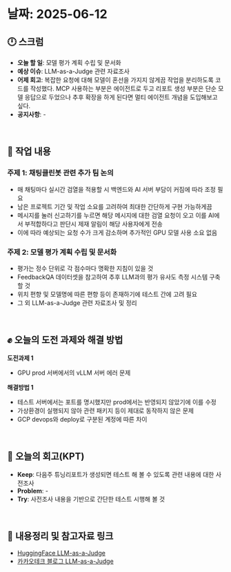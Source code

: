 # 날짜: 2025-06-12

## 🕛 스크럼
- **오늘 할 일**: 모델 평가 계획 수립 및 문서화
- **예상 이슈**: LLM-as-a-Judge 관련 자료조사
- **어제 회고**: 복잡한 요청에 대해 모델이 혼선을 가지지 않게끔 작업을 분리하도록 코드를 작성했다. MCP 사용하는 부분은 에이전트로 두고 리포트 생성 부분은 단순 모델 응답으로 두었으나 추후 확장을 하게 된다면 멀티 에이전트 개념을 도입해보고 싶다.
- **공지사항**: -

<br>

## 💼 작업 내용
### 주제 1: 채팅클린봇 관련 추가 팀 논의
- 매 채팅마다 실시간 검열을 적용할 시 백엔드와 AI 서버 부담이 커짐에 따라 조정 필요
- 남은 프로젝트 기간 및 작업 소요를 고려하여 최대한 간단하게 구현 가능하게끔
- 메시지를 눌러 신고하기를 누르면 해당 메시지에 대한 검열 요청이 오고 이를 AI에서 부적합하다고 판단시 제재 알림이 해당 사용자에게 전송
- 이에 따라 예상되는 요청 수가 크게 감소하며 추가적인 GPU 모델 사용 소요 없음

### 주제 2: 모델 평가 계획 수립 및 문서화
- 평가는 정수 단위로 각 점수마다 명확한 지침이 있을 것
- FeedbackQA 데이터셋을 참고하여 추후 LLM과의 평가 유사도 측정 시스템 구축할 것
- 위치 편향 및 모델명에 따른 편향 등이 존재하기에 테스트 간에 고려 필요
- 그 외 LLM-as-a-Judge 관련 자료조사 및 정리

<br>

## ✊ 오늘의 도전 과제와 해결 방법
**도전과제 1**
- GPU prod 서버에서의 vLLM 서버 에러 문제

**해결방법 1** 
- 테스트 서버에서는 포트를 명시했지만 prod에서는 반영되지 않았기에 이를 수정
- 가상환경이 실행되지 않아 관련 패키지 등이 제대로 동작하지 않은 문제
- GCP devops와 deploy로 구분된 계정에 따른 차이

<br>

## 🤔 오늘의 회고(KPT)
- **Keep**: 다음주 튜닝리포트가 생성되면 테스트 해 볼 수 있도록 관련 내용에 대한 사전조사
- **Problem**: -
- **Try**: 사전조사 내용을 기반으로 간단한 테스트 시행해 볼 것

<br>

## 🔗 내용정리 및 참고자료 링크
- [HuggingFace LLM-as-a-Judge](https://huggingface.co/learn/cookbook/llm_judge)
- [카카오테크 블로그 LLM-as-a-Judge](https://tech.kakao.com/posts/690)
